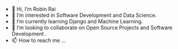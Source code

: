 - 👋 Hi, I’m Robin Rai
- 👀 I’m interested in Software Development and Data Science.
- 🌱 I’m currently learning Django and Machine Learning.
- 💞️ I’m looking to collaborate on Open Source Projects and Software Development .
- 📫 How to reach me  ...

<!---
Robinrai2612/Robinrai2612 is a ✨ special ✨ repository because its `README.md` (this file) appears on your GitHub profile.
You can click the Preview link to take a look at your changes.
--->
